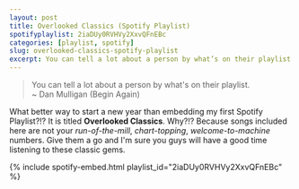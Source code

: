 ```yaml
---
layout: post
title: Overlooked Classics (Spotify Playlist)
spotifyplaylist: 2iaDUy0RVHVy2XxvQFnEBc
categories: [playlist, spotify]
slug: overlooked-classics-spotify-playlist
excerpt: You can tell a lot about a person by what’s on their playlist.
---
```


> You can tell a lot about a person by what's on their playlist.  
~ Dan Mulligan (Begin Again)  

What better way to start a new year than embedding my first Spotify Playlist?!? It is titled **Overlooked Classics**. Why?!? Because songs included here are not your *run-of-the-mill*, *chart-topping*, *welcome-to-machine* numbers. Give them a go and I'm sure you guys will have a good time listening to these classic gems.

{% include spotify-embed.html playlist_id="2iaDUy0RVHVy2XxvQFnEBc" %}
